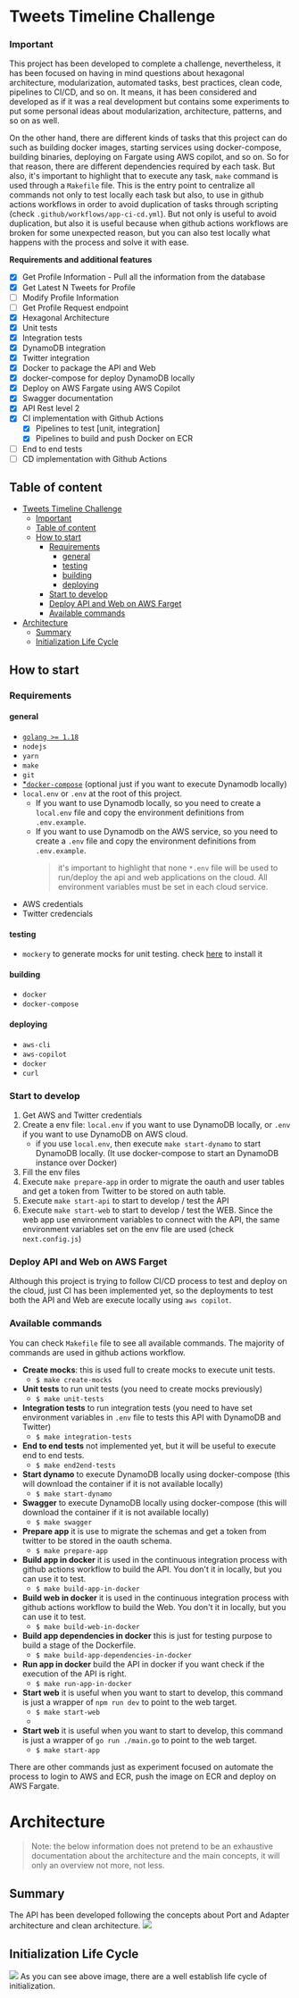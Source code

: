 # Tweets Timeline Challenge

### Important

This project has been developed to complete a challenge, nevertheless, it has been focused on having in mind questions about hexagonal architecture, modularization, automated tasks, best practices, clean code, pipelines to CI/CD, and so on. It means, it has been considered and developed as if it was a real development but contains some experiments to put some personal ideas about modularization, architecture, patterns, and so on as well.

On the other hand, there are different kinds of tasks that this project can do such as building docker images, starting services using docker-compose, building binaries, deploying on Fargate using AWS copilot, and so on. So for that reason, there are different dependencies required by each task. But also, it's important to highlight that to execute any task, `make` command is used through a `Makefile` file. This is the entry point to centralize all commands not only to test locally each task but also, to use in github actions workflows in order to avoid  duplication of tasks through scripting (check `.github/workflows/app-ci-cd.yml`). But not only is useful to avoid duplication, but also it is useful because when github actions workflows are broken for some unexpected reason, but you can also test locally what happens with the process and solve it with ease.

__Requirements and additional features__

- [X] Get Profile Information - Pull all the information from the database
- [X] Get Latest N Tweets for Profile
- [ ] Modify Profile Information
- [ ] Get Profile Request endpoint
- [X] Hexagonal Architecture
- [X] Unit tests
- [X] Integration tests
- [X] DynamoDB integration
- [X] Twitter integration
- [X] Docker to package the API and Web
- [X] docker-compose for deploy DynamoDB locally
- [X] Deploy on AWS Fargate using AWS Copilot
- [X] Swagger documentation
- [x] API Rest level 2
- [X] CI implementation with Github Actions
  - [X] Pipelines to test [unit, integration]
  - [X] Pipelines to build and push Docker on ECR
- [ ] End to end tests
- [ ] CD implementation with Github Actions

## Table of content

- [Tweets Timeline Challenge](#tweets-timeline-challenge)
    - [Important](#important)
  - [Table of content](#table-of-content)
  - [How to start](#how-to-start)
    - [Requirements](#requirements)
      - [general](#general)
      - [testing](#testing)
      - [building](#building)
      - [deploying](#deploying)
    - [Start to develop](#start-to-develop)
    - [Deploy API and Web on AWS Farget](#deploy-api-and-web-on-aws-farget)
    - [Available commands](#available-commands)
- [Architecture](#architecture)
  - [Summary](#summary)
  - [Initialization Life Cycle](#initialization-life-cycle)

## How to start

### Requirements

#### general

- [`golang >= 1.18`](https://go.dev/dl/)
- `nodejs`
- `yarn`
- `make`
- `git`
- [*`docker-compose`](https://docs.docker.com/compose/) (optional just if you want to execute Dynamodb locally)
- `local.env` or `.env` at the root of this project.
  - If you want to use Dynamodb locally, so you need to create a `local.env` file and copy the environment definitions from `.env.example`.
  - If you want to use Dynamodb on the AWS service, so you need to create a `.env` file and copy the environment definitions from `.env.example`.
    > it's important to highlight that none `*.env` file will be used to run/deploy the api and web applications on the cloud. All environment variables must be set in each cloud service.
- AWS credentials
- Twitter credencials
  
#### testing

- `mockery` to generate mocks for unit testing. check [here](https://github.com/vektra/mockery) to install it

#### building

- `docker`
- `docker-compose`

#### deploying

- `aws-cli`
- `aws-copilot`
- `docker`
- `curl`

### Start to develop

1. Get AWS and Twitter credentials
2. Create a env file: `local.env` if you want to use DynamoDB locally, or `.env` if you want to use DynamoDB on AWS cloud.
   - if you use `local.env`, then execute `make start-dynamo` to start DynamoDB locally. (It use docker-compose to start an DynamoDB instance over Docker)
3. Fill the env files
4. Execute `make prepare-app` in order to migrate the oauth and user tables and get a token from Twitter to be stored on auth table.
5. Execute `make start-api` to start to develop / test the API
6. Execute `make start-web` to start to develop / test the WEB. Since the web app use environment variables to connect with the API, the same environment variables set on the env file are
   used (check `next.config.js`)

### Deploy API and Web on AWS Farget

Although this project is trying to follow CI/CD process to test and deploy on the cloud, just CI has been implemented yet, so the deployments to test both the API and Web are execute locally using `aws copilot`.

### Available commands

You can check `Makefile` file to see all available commands. The majority of commands are used in github actions workflow.

- __Create mocks__: this is used full to create mocks to execute unit tests.
  - `$ make create-mocks`
- __Unit tests__ to run unit tests (you need to create mocks previously)
  - `$ make unit-tests`
- __Integration tests__ to run integration tests (you need to have set environment variables in `.env` file to tests this API with DynamoDB and Twitter)
  - `$ make integration-tests`
- __End to end tests__ not implemented yet, but it will be useful to execute end to end tests.
  - `$ make end2end-tests`
- __Start dynamo__ to execute DynamoDB locally using docker-compose (this will download the container if it is not available locally)
  - `$ make start-dynamo`
- __Swagger__ to execute DynamoDB locally using docker-compose (this will download the container if it is not available locally)
  - `$ make swagger`
- __Prepare app__ it is use to migrate the schemas and get a token from twitter to be stored in the oauth schema.
  - `$ make prepare-app`
- __Build app in docker__ it is used in the continuous integration process with github actions workflow to build the API. You don't it in locally, but you can use it to test.
  - `$ make build-app-in-docker`
- __Build web in docker__ it is used in the continuous integration process with github actions workflow to build the Web. You don't it in locally, but you can use it to test.
  - `$ make build-web-in-docker`
- __Build app dependencies in docker__ this is just for testing purpose to build a stage of the Dockerfile.
  - `$ make build-app-dependencies-in-docker`
- __Run app in docker__ build the API in docker if you want check if the execution of the API is right.
  - `$ make run-app-in-docker`
- __Start web__ it is useful when you want to start to develop, this command is just a wrapper of `npm run dev` to point to the web target.
  - `$ make start-web`
  -
- __Start web__ it is useful when you want to start to develop, this command is just a wrapper of `go run ./main.go` to point to the web target.
  - `$ make start-app`

There are other commands just as experiment focused on automate the process to login to AWS and ECR, push the image on ECR and deploy on AWS Fargate.

# Architecture

> Note: the below information does not pretend to be an exhaustive documentation about the architecture and the main concepts, it will only an overview not more, not less.

## Summary

The API has been developed following the concepts about Port and Adapter architecture and clean architecture.
![](./docs/ports-adapters.svg)

## Initialization Life Cycle

![](./docs/init-flow.svg)
As you can see above image, there are a well establish life cycle of initialization.
